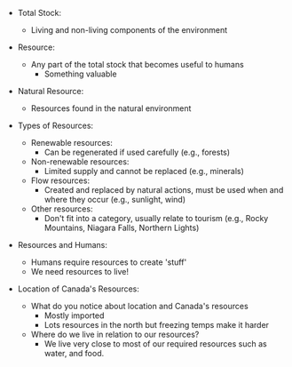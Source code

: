 - Total Stock:
    - Living and non-living components of the environment

- Resource:
    - Any part of the total stock that becomes useful to humans
	    - Something valuable

- Natural Resource:
    - Resources found in the natural environment

- Types of Resources:    
    - Renewable resources:
        - Can be regenerated if used carefully (e.g., forests)
    - Non-renewable resources:
        - Limited supply and cannot be replaced (e.g., minerals)
    - Flow resources:
        - Created and replaced by natural actions, must be used when and where they occur (e.g., sunlight, wind)
    - Other resources:
        - Don't fit into a category, usually relate to tourism (e.g., Rocky Mountains, Niagara Falls, Northern Lights)

- Resources and Humans:
    - Humans require resources to create 'stuff'
    - We need resources to live!

- Location of Canada's Resources:    
	- What do you notice about location and Canada's resources
		- Mostly imported 
		- Lots resources in the north but freezing temps make it harder
    - Where do we live in relation to our resources?
	    - We live very close to most of our required resources such as water, and food.